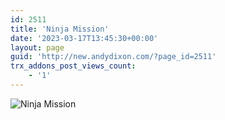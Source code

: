 ```yaml
---
id: 2511
title: 'Ninja Mission'
date: '2023-03-17T13:45:30+00:00'
layout: page
guid: 'http://new.andydixon.com/?page_id=2511'
trx_addons_post_views_count:
    - '1'
---
```


![Ninja Mission](https://i0.wp.com/assets.g8x2.ldn.idrivee2-23.com/posters/Ninja%20Mission%2001.jpg?w=1200&ssl=1 "Ninja Mission")